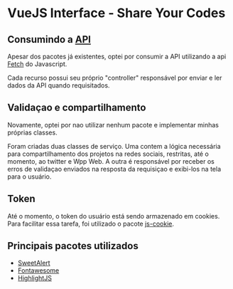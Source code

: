 # VueJS Interface - Share Your Codes

## Consumindo a [API](https://github.com/jaum1234/editor-de-codigo)
Apesar dos pacotes já existentes, optei por consumir a API utilizando a api [Fetch](https://github.com/jaum1234/editor-de-codigo) do Javascript. 

Cada recurso possui seu próprio "controller" responsável por enviar e ler dados da API quando requisitados.

## Validaçao e compartilhamento
Novamente, optei por nao utilizar nenhum pacote e implementar minhas próprias classes.

Foram criadas duas classes de serviço. Uma contem a lógica necessária para compartilhamento dos projetos na redes sociais, restritas, até o momento, ao twitter e Wpp Web. A outra é responsável por receber os erros de validaçao enviados na resposta da requisiçao e exibi-los na tela para o usuário.

## Token
Até o momento, o token do usuário está sendo armazenado em cookies. Para facilitar essa tarefa, foi utilizado o pacote [js-cookie](https://github.com/js-cookie/js-cookie).

## Principais pacotes utilizados
- [SweetAlert](https://sweetalert2.github.io/#examples)
- [Fontawesome](https://www.npmjs.com/package/@fortawesome/vue-fontawesome)
- [HighlightJS](https://www.npmjs.com/package/vue-highlightjs)




